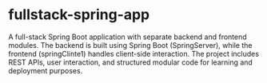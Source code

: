 # fullstack-spring-app
A full-stack Spring Boot application with separate backend and frontend modules. The backend is built using Spring Boot (SpringServer), while the frontend (springClinte1) handles client-side interaction. The project includes REST APIs, user interaction, and structured modular code for learning and deployment purposes.
